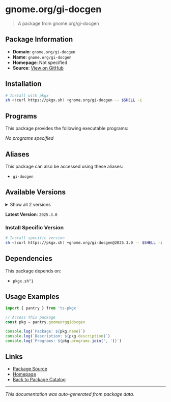 # gnome.org/gi-docgen

> A package from gnome.org/gi-docgen

## Package Information

- **Domain**: `gnome.org/gi-docgen`
- **Name**: `gnome.org/gi-docgen`
- **Homepage**: Not specified
- **Source**: [View on GitHub](https://github.com/pkgxdev/pantry/tree/main/projects/gnome.org/gi-docgen/package.yml)

## Installation

```bash
# Install with pkgx
sh <(curl https://pkgx.sh) +gnome.org/gi-docgen -- $SHELL -i
```

## Programs

This package provides the following executable programs:

*No programs specified*

## Aliases

This package can also be accessed using these aliases:

- `gi-docgen`

## Available Versions

<details>
<summary>Show all 2 versions</summary>

- `2025.3.0`, `2024.1.0`

</details>

**Latest Version**: `2025.3.0`

### Install Specific Version

```bash
# Install specific version
sh <(curl https://pkgx.sh) +gnome.org/gi-docgen@2025.3.0 -- $SHELL -i
```

## Dependencies

This package depends on:

- `pkgx.sh^1`

## Usage Examples

```typescript
import { pantry } from 'ts-pkgx'

// Access this package
const pkg = pantry.gnomeorggidocgen

console.log(`Package: ${pkg.name}`)
console.log(`Description: ${pkg.description}`)
console.log(`Programs: ${pkg.programs.join(', ')}`)
```

## Links

- [Package Source](https://github.com/pkgxdev/pantry/tree/main/projects/gnome.org/gi-docgen/package.yml)
- [Homepage](#)
- [Back to Package Catalog](../package-catalog.md)

---

*This documentation was auto-generated from package data.*
